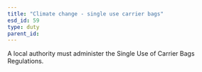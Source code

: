 ```yaml
---
title: "Climate change - single use carrier bags"
esd_id: 59
type: duty
parent_id:  
---
```


A local authority must administer the Single Use of Carrier Bags Regulations.

